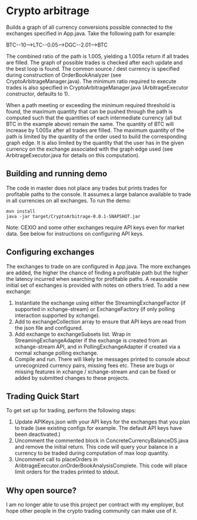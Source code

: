 # Crypto arbitrage
Builds a graph of all currency conversions possible connected to the exchanges specified in App.java. Take the following path for example:

BTC--10-->LTC--0.05-->DGC--2.01-->BTC

The combined ratio of the path is 1.005, yielding a 1.005x return if all trades are filled. The graph of possible trades is checked after each update and the best loop is found. The common source / dest currency is specified during construction of OrderBookAnalyzer (see CryptoArbitrageManager.java). The minimum ratio required to execute trades is also specified in CryptoArbitrageManager.java (ArbitrageExecutor constructor, defaults to 1). 

When a path meeting or exceeding the minimum required threshold is found, the maximum quantity that can be pushed through the path is computed such that the quantities of each intermediate currency (all but BTC in the example above) remain the same. The quantity of BTC will increase by 1.005x after all trades are filled. The maximum quantity of the path is limited by the quantity of the order used to build the corresponding graph edge. It is also limited by the quantity that the user has in the given currency on the exchange associated with the graph edge used (see ArbitrageExecutor.java for details on this computation).

## Building and running demo
The code in master does not place any trades but prints trades for profitable paths to the console. It assumes a large balance available to trade in all currencies on all exchanges. To run the demo:
```
mvn install
java -jar target/CryptoArbitrage-0.0.1-SNAPSHOT.jar
```
Note: CEXIO and some other exchanges require API keys even for market data. See below for instructions on configuring API keys.

## Configuring exchanges
The exchanges to trade on are configured in App.java. The more exchanges are added, the higher the chance of finding a profitable path but the higher the latency incurred when searching for profitable paths. A reasonable initial set of exchanges is provided with notes on others tried. To add a new exchange:
1. Instantiate the exchange using either the StreamingExchangeFactor (if supported in xchange-stream) or ExchangeFactory (if only polling interaction supported by xchange).
2. Add to exchangeCollection array to ensure that API keys are read from the json file and configured.
3. Add exchange to exchangeSubsets list. Wrap in StreamingExchangeAdapter if the exchange is created from an xchange-stream API, and in PollingExchangeAdapter if created via a normal xchange polling exchange.
4. Compile and run. There will likely be messages printed to console about unrecognized currency pairs, missing fees etc. These are bugs or missing features in xchange / xchange-stream and can be fixed or added by submitted changes to these projects.

## Trading Quick Start
To get set up for trading, perform the following steps:
1. Update APIKeys.json with your API keys for the exchanges that you plan to trade (see existing configs for example. The default API keys have been deactivated.)
2. Uncomment the commented block in ConcreteCurrencyBalanceDS.java and remove the initial return. This code will query your balance in a currency to be traded during computation of max loop quantity.
3. Uncomment call to placeOrders in AribtrageExecutor.onOrderBookAnalysisComplete. This code will place limit orders for the trades printed to stdout.

## Why open source?
I am no longer able to use this project per contract with my employer, but hope other people in the crypto trading community can make use of it.
